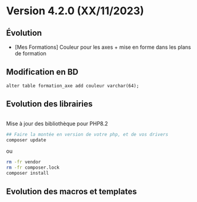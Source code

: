 Version 4.2.0 (XX/11/2023)
====

Évolution
---
- [Mes Formations] Couleur pour les axes + mise en forme dans les plans de formation

Modification en BD
---

```postgresql
alter table formation_axe add couleur varchar(64);

```

Evolution des librairies
---



```bash
```

Mise à jour des bibliothèque pour PHP8.2
```bash
## Faire la montée en version de votre php, et de vos drivers
composer update
```

ou

```bash
rm -fr vendor
rm -fr composer.lock
composer install
```

Evolution des macros et templates
---
